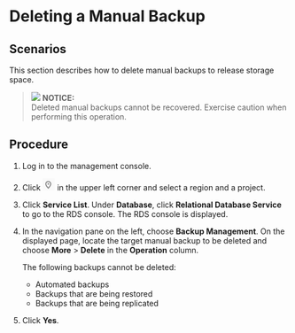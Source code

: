 # Deleting a Manual Backup<a name="en-us_topic_0037000198"></a>

## **Scenarios**<a name="section17499198135414"></a>

This section describes how to delete manual backups to release storage space.

>![](/images/icon-notice.gif) **NOTICE:**   
>Deleted manual backups cannot be recovered. Exercise caution when performing this operation.  

## Procedure<a name="s84d6bef8cb664c9480d4c8fbec48744f"></a>

1.  Log in to the management console.
2.  Click  ![](figures/region.png)  in the upper left corner and select a region and a project.
3.  Click  **Service List**. Under  **Database**, click  **Relational Database Service**  to go to the RDS console. The RDS console is displayed.
4.  In the navigation pane on the left, choose  **Backup Management**. On the displayed page, locate the target manual backup to be deleted and choose  **More**  \>  **Delete**  in the  **Operation**  column.

    The following backups cannot be deleted:

    -   Automated backups
    -   Backups that are being restored
    -   Backups that are being replicated

5.  Click  **Yes**.

